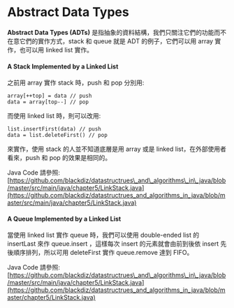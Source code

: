 # Abstract Data Types

**Abstract Data Types \(ADTs\)** 是指抽象的資料結構，我們只關注它們的功能而不在意它們的實作方式，stack 和 queue 就是 ADT 的例子，它們可以用 array 實作，也可以用 linked list 實作。

#### A Stack Implemented by a Linked List

之前用 array 實作 stack 時，push 和 pop 分別用:

```text
array[++top] = data // push
data = array[top--] // pop
```

而使用 linked list 時，則可以改用:

```text
list.insertFirst(data) // push
data = list.deleteFirst() // pop
```

來實作，使用 stack 的人並不知道底層是用 array 或是 linked list，在外部使用者看來，push 和 pop 的效果是相同的。

Java Code 請參照: [https://github.com/blackdiz/datastructrues\_and\_algorithms\_in\_java/blob/master/src/main/java/chapter5/LinkStack.java](https://github.com/blackdiz/datastructrues_and_algorithms_in_java/blob/master/src/main/java/chapter5/LinkStack.java)

#### A Queue Implemented by a Linked List

當使用 linked list 實作 queue 時，我們可以使用 double-ended list 的 insertLast 來作 queue.insert ，這樣每次 insert 的元素就會由前到後依 insert 先後順序排列，所以可用 deleteFirst 實作 queue.remove 達到 FIFO。

Java Code 請參照: [https://github.com/blackdiz/datastructrues\_and\_algorithms\_in\_java/blob/master/src/main/java/chapter5/LinkStack.java](https://github.com/blackdiz/datastructrues_and_algorithms_in_java/blob/master/chapter5/LinkStack.java)



